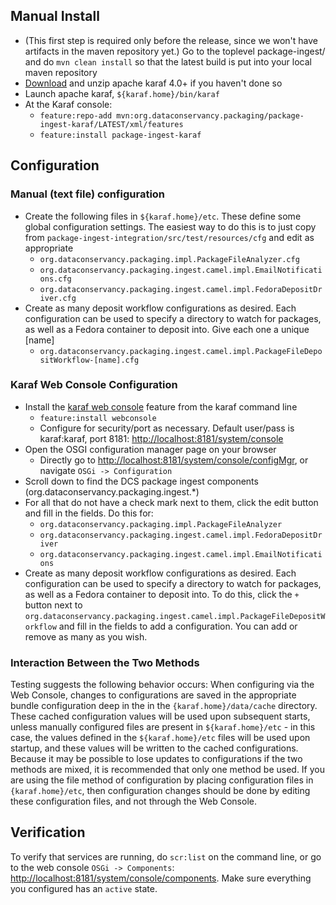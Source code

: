 
## Manual Install ##

* (This first step is required only before the release, since we won't have artifacts in the maven repository yet.) Go to the toplevel package-ingest/ and do `mvn clean install` so that the latest build is put into your local
maven repository
* [Download](https://karaf.apache.org/index/community/download.html) and unzip apache karaf 4.0+ if you haven't done so
* Launch apache karaf, `${karaf.home}/bin/karaf`
* At the Karaf console:
    * `feature:repo-add mvn:org.dataconservancy.packaging/package-ingest-karaf/LATEST/xml/features`
    * `feature:install package-ingest-karaf`
    
## Configuration ##

### Manual (text file) configuration ###
* Create the following files in `${karaf.home}/etc`.  These define some global configuration settings.  The easiest way to do this is to just copy from `package-ingest-integration/src/test/resources/cfg` and edit as appropriate
    * `org.dataconservancy.packaging.impl.PackageFileAnalyzer.cfg`
    * `org.dataconservancy.packaging.ingest.camel.impl.EmailNotifications.cfg`
    * `org.dataconservancy.packaging.ingest.camel.impl.FedoraDepositDriver.cfg`
* Create as many deposit workflow configurations as desired.  Each configuration can be used to specify a directory to watch for packages, as well as a Fedora container to deposit into.  Give each one a unique [name]
    * `org.dataconservancy.packaging.ingest.camel.impl.PackageFileDepositWorkflow-[name].cfg`
    
### Karaf Web Console Configuration ###
* Install the [karaf web console](http://karaf.apache.org/manual/latest/users-guide/webconsole.html) feature from the karaf command line
    * `feature:install webconsole`
    * Configure for security/port as necessary.  Default user/pass is karaf:karaf, port 8181: [http://localhost:8181/system/console](http://localhost:8181/system/console)
* Open the OSGI configuration manager page on your browser
    * Directly go to [http://localhost:8181/system/console/configMgr](http://localhost:8181/system/console/configMgr), or navigate `OSGi -> Configuration`
* Scroll down to find the DCS package ingest components (org.dataconservancy.packaging.ingest.*)
* For all that do not have a check mark next to them, click the edit button and fill in the fields.  Do this for:
    * `org.dataconservancy.packaging.impl.PackageFileAnalyzer`
    * `org.dataconservancy.packaging.ingest.camel.impl.FedoraDepositDriver`
    * `org.dataconservancy.packaging.ingest.camel.impl.EmailNotifications`
* Create as many deposit workflow configurations as desired.  Each configuration can be used to specify a directory to watch for packages, as well as a Fedora container to deposit into.  To do this, click the `+` button next to `org.dataconservancy.packaging.ingest.camel.impl.PackageFileDepositWorkflow` and fill in the fields to add a configuration.  You can add or remove as many as you wish.

### Interaction Between the Two Methods ###
Testing suggests the following behavior occurs: When configuring via the Web Console, changes to configurations are saved in the appropriate bundle configuration deep in the in the `{karaf.home}/data/cache` directory. These cached configuration values will be used upon subsequent starts, unless manually configured files are present in `${karaf.home}/etc` - in this case, the values defined in the `${karaf.home}/etc` files will be used upon startup, and these values will be written to the cached configurations. Because it may be possible to lose updates to configurations if the two methods are mixed, it is recommended that only one method be used. If you are using the file method of configuration by placing configuration files in `{karaf.home}/etc`, then configuration changes should be done by editing these configuration files, and not through the Web Console.

## Verification ##
To verify that services are running, do `scr:list` on the command line, or go to the web console `OSGi -> Components`: [http://localhost:8181/system/console/components](http://localhost:8181/system/console/components).  Make sure everything you configured has an `active` state.

